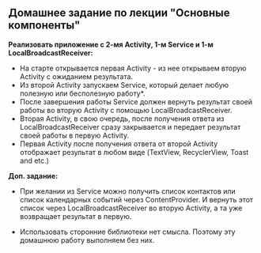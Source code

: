 ## Домашнее задание по лекции "Основные компоненты"

**Реализовать приложение с 2-мя Activity, 1-м Service и 1-м LocalBroadcastReceiver:**

- На старте открывается первая Activity - из нее открываем вторую Activity с ожиданием результата.
- Из второй Activity запускаем Service, который делает любую полезную или бесполезную работу*.
- После завершения работы Service должен вернуть результат своей работы во вторую Activity с помощью LocalBroadcastReceiver.
- Вторая Activity, в свою очередь, после получения ответа из LocalBroadcastReceiver сразу закрывается и передает результат своей работы в первую Activity.
- Первая Activity после получения ответа от второй Activity отображает результат в любом виде (TextView, RecyclerView, Toast and etc.)

**Доп. задание:**
- При желании из Service можно получить список контактов или список календарных событий через ContentProvider. И вернуть этот список через LocalBroadcastReceiver во вторую Activity, а та уже возвращает результат в первую.

- Использовать сторонние библиотеки нет смысла. Поэтому эту домашнюю работу выполняем без них.
